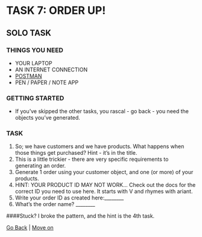 # TASK 7: ORDER UP!

## SOLO TASK

### THINGS YOU NEED
- YOUR LAPTOP
- AN INTERNET CONNECTION
- [POSTMAN](https://www.getpostman.com/)
- PEN / PAPER / NOTE APP

### GETTING STARTED
- If you’ve skipped the other tasks, you rascal - go back - you need the objects you’ve generated.

### TASK

1. So; we have customers and we have products. What happens when those things get purchased? Hint - it’s in the title.
2. This is a little trickier - there are very specific requirements to generating an order.
3. Generate 1 order using your customer object, and one (or more) of your products.
4. HINT: YOUR PRODUCT ID MAY NOT WORK… Check out the docs for the correct ID you need to use here. It starts with V and rhymes with ariant.
5. Write your order ID as created here:________
6. What’s the order name? ________

####Stuck?
I broke the pattern, and the hint is the 4th task.

[Go Back](task6.md) | [Move on](task8.md)
